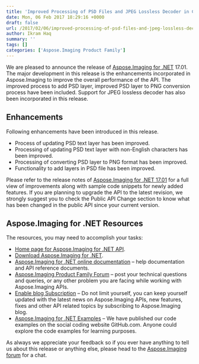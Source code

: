 ```yaml
---
title: 'Improved Processing of PSD Files and JPEG Lossless Decoder in C#'
date: Mon, 06 Feb 2017 18:29:16 +0000
draft: false
url: /2017/02/06/improved-processing-of-psd-files-and-jpeg-lossless-decoder-in-csharp/
author: Ikram Haq
summary: ''
tags: []
categories: ['Aspose.Imaging Product Family']
---
```


We are pleased to announce the release of [Aspose.Imaging for .NET][1] 17.01. The major development in this release is the enhancements incorporated in Aspose.Imaging to improve the overall performance of the API. The improved process to add PSD layer, improved PSD layer to PNG conversion process have been included. Support for JPEG lossless decoder has also been incorporated in this release.

## Enhancements

Following enhancements have been introduced in this release.

*   Process of updating PSD text layer has been improved.
*   Processing of updating PSD text layer with non-English characters has been improved.
*   Processing of converting PSD layer to PNG format has been improved.
*   Functionality to add layers in PSD file has been improved.

Please refer to the release notes of [Aspose.Imaging for .NET 17.01][2] for a full view of improvements along with sample code snippets for newly added features. If you are planning to upgrade the API to the latest revision, we strongly suggest you to check the Public API Change section to know what has been changed in the public API since your current version.

## Aspose.Imaging for .NET Resources

The resources, you may need to accomplish your tasks:

*   [Home page for Aspose.Imaging for .NET API][3].
*   [Download Aspose.Imaging for .NET][4].
*   [Aspose.Imaging for .NET online documentation][5] – help documentation and API reference documents.
*   [Aspose.Imaging Product Family Forum][6] – post your technical questions and queries, or any other problem you are facing while working with Aspose.Imaging APIs.
*   [Enable blog Subscription][7] – Do not limit yourself, you can keep yourself updated with the latest news on Aspose.Imaging APIs, new features, fixes and other API related topics by subscribing to Aspose.Imaging blog.
*   [Aspose.Imaging for .NET Examples][8] – We have published our code examples on the social coding website GitHub.com. Anyone could explore the code examples for learning purposes.

As always we appreciate your feedback so if you ever have anything to tell us about this release or anything else, please head to the [Aspose.Imaging forum][9] for a chat.




[1]: https://products.aspose.com/imaging/net
[2]: https://downloads.aspose.com/imaging/net
[3]: https://products.aspose.com/imaging/net
[4]: https://downloads.aspose.com/imaging/net
[5]: https://docs.aspose.com/imaging/net
[6]: http://forum.aspose.com
[7]: https://blog.aspose.com/category/aspose-products/aspose.imaging-product-family/
[8]: https://github.com/aspose-imaging/Aspose.Imaging-for-.NET
[9]: http://forum.aspose.com




